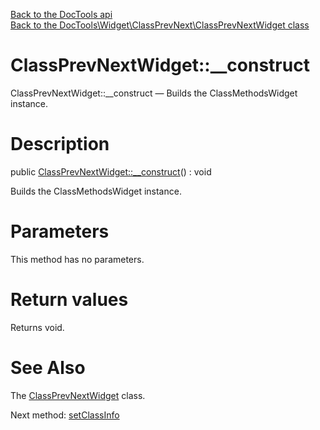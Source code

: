 [Back to the DocTools api](https://github.com/lingtalfi/DocTools/blob/master/doc/api/DocTools.md)<br>
[Back to the DocTools\Widget\ClassPrevNext\ClassPrevNextWidget class](https://github.com/lingtalfi/DocTools/blob/master/doc/api/DocTools/Widget/ClassPrevNext/ClassPrevNextWidget.md)


ClassPrevNextWidget::__construct
================



ClassPrevNextWidget::__construct — Builds the ClassMethodsWidget instance.




Description
================


public [ClassPrevNextWidget::__construct](https://github.com/lingtalfi/DocTools/blob/master/doc/api/DocTools/Widget/ClassPrevNext/ClassPrevNextWidget/__construct.md)() : void




Builds the ClassMethodsWidget instance.




Parameters
================

This method has no parameters.


Return values
================

Returns void.







See Also
================

The [ClassPrevNextWidget](https://github.com/lingtalfi/DocTools/blob/master/doc/api/DocTools/Widget/ClassPrevNext/ClassPrevNextWidget.md) class.

Next method: [setClassInfo](https://github.com/lingtalfi/DocTools/blob/master/doc/api/DocTools/Widget/ClassPrevNext/ClassPrevNextWidget/setClassInfo.md)<br>

